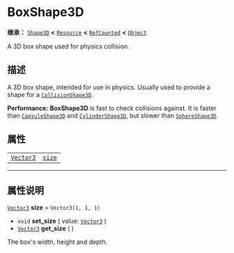 <!-- ⚠ 请勿编辑本文件 ⚠ -->
<!-- 本文档使用脚本从 WeDot 引擎源码仓库生成。 -->
<!-- 生成脚本：https://github.com/WeDot-Engine/WeDot/tree/4.3/doc/tools/make_md.py； -->
<!-- 原文件：https://github.com/WeDot-Engine/WeDot/tree/4.3/doc/classes/BoxShape3D.xml。 -->

<div id="_class_boxshape3d"></div>

# BoxShape3D

**继承：** [`Shape3D`](class_shape3d.md) **<** [`Resource`](class_resource.md) **<** [`RefCounted`](class_refcounted.md) **<** [`Object`](class_object.md)

A 3D box shape used for physics collision.

## 描述

A 3D box shape, intended for use in physics. Usually used to provide a shape for a [`CollisionShape3D`](class_collisionshape3d.md).

 **Performance:** **BoxShape3D** is fast to check collisions against. It is faster than [`CapsuleShape3D`](class_capsuleshape3d.md) and [`CylinderShape3D`](class_cylindershape3d.md), but slower than [`SphereShape3D`](class_sphereshape3d.md).

## 属性

|||
|:-:|:--|
| [`Vector3`](class_vector3.md) | [`size`](class_boxshape3d.md#class_boxshape3d_property_size) | ``Vector3(1, 1, 1)`` |

<!-- rst-class:: classref-section-separator -->

---

## 属性说明

<div id="_class_boxshape3d_property_size"></div>

[`Vector3`](class_vector3.md) **size** = ``Vector3(1, 1, 1)`` <div id="class_boxshape3d_property_size"></div>

- `void` **set_size** ( value: [`Vector3`](class_vector3.md) )
- [`Vector3`](class_vector3.md) **get_size** ( )

The box's width, height and depth.

[^virtual]: 本方法通常需要用户覆盖才能生效。
[^const]: 本方法无副作用，不会修改该实例的任何成员变量。
[^vararg]: 本方法除了能接受在此处描述的参数外，还能够继续接受任意数量的参数。
[^constructor]: 本方法用于构造某个类型。
[^static]: 调用本方法无需实例，可直接使用类名进行调用。
[^operator]: 本方法描述的是使用本类型作为左操作数的有效运算符。
[^bitfield]: 这个值是由下列位标志构成位掩码的整数。
[^void]: 无返回值。
